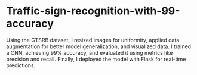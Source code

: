 # Traffic-sign-recognition-with-99-accuracy
Using the GTSRB dataset, I resized images for uniformity, applied data augmentation for better model generalization, and visualized data. I trained a CNN, achieving 99% accuracy, and evaluated it using metrics like precision and recall. Finally, I deployed the model with Flask for real-time predictions.
